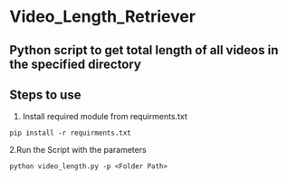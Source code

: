 # Video_Length_Retriever

## Python script to get total length of all videos in the specified directory

## Steps to use

1. Install required module from requirments.txt

```
pip install -r requirments.txt
```

2.Run the Script with the parameters

```
python video_length.py -p <Folder Path>
```
